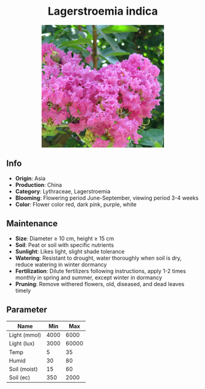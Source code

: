 <h1 align='center'>Lagerstroemia indica</h1>
<p align="center">
    <img 
        align='center'
        width='320'
        src="../images/lagerstroemia indica.png" 
        alt='Lagerstroemia indica' />
</p>

## Info

 - **Origin**: Asia
 - **Production**: China
 - **Category**: Lythraceae, Lagerstroemia
 - **Blooming**: Flowering period June-September, viewing period 3-4 weeks
 - **Color**: Flower color red, dark pink, purple, white

## Maintenance

 - **Size**: Diameter ≥ 10 cm, height ≥ 15 cm
 - **Soil**: Peat or soil with specific nutrients
 - **Sunlight**: Likes light, slight shade tolerance
 - **Watering**: Resistant to drought, water thoroughly when soil is dry, reduce watering in winter dormancy
 - **Fertilization**: Dilute fertilizers following instructions, apply 1-2 times monthly in spring and summer, except winter in dormancy
 - **Pruning**: Remove withered flowers, old, diseased, and dead leaves timely

## Parameter

| Name         | Min  | Max   |
|--------------|------|-------|
| Light (mmol) | 4000 | 6000  |
| Light (lux)  | 3000 | 60000 |
| Temp         | 5    | 35    |
| Humid        | 30   | 80    |
| Soil (moist) | 15   | 60    |
| Soil (ec)    | 350  | 2000  |